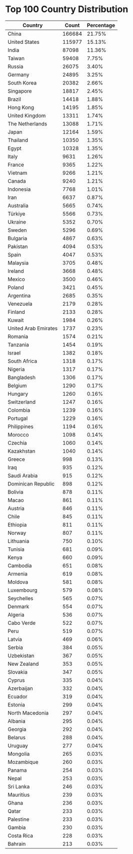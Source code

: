 # Top 100 Country Distribution
| Country | Count | Percentage |
|----|----|----|
| China | 166684 | 21.75% |
| United States | 115977 | 15.13% |
| India | 87098 | 11.36% |
| Taiwan | 59408 | 7.75% |
| Russia | 26075 | 3.40% |
| Germany | 24895 | 3.25% |
| South Korea | 20382 | 2.66% |
| Singapore | 18817 | 2.45% |
| Brazil | 14418 | 1.88% |
| Hong Kong | 14195 | 1.85% |
| United Kingdom | 13311 | 1.74% |
| The Netherlands | 13088 | 1.71% |
| Japan | 12164 | 1.59% |
| Thailand | 10350 | 1.35% |
| Egypt | 10328 | 1.35% |
| Italy | 9631 | 1.26% |
| France | 9365 | 1.22% |
| Vietnam | 9266 | 1.21% |
| Canada | 9240 | 1.21% |
| Indonesia | 7768 | 1.01% |
| Iran | 6637 | 0.87% |
| Australia | 5665 | 0.74% |
| Türkiye | 5566 | 0.73% |
| Ukraine | 5352 | 0.70% |
| Sweden | 5296 | 0.69% |
| Bulgaria | 4867 | 0.63% |
| Pakistan | 4094 | 0.53% |
| Spain | 4047 | 0.53% |
| Malaysia | 3705 | 0.48% |
| Ireland | 3668 | 0.48% |
| Mexico | 3500 | 0.46% |
| Poland | 3421 | 0.45% |
| Argentina | 2685 | 0.35% |
| Venezuela | 2179 | 0.28% |
| Finland | 2133 | 0.28% |
| Kuwait | 1984 | 0.26% |
| United Arab Emirates | 1737 | 0.23% |
| Romania | 1574 | 0.21% |
| Tanzania | 1454 | 0.19% |
| Israel | 1382 | 0.18% |
| South Africa | 1318 | 0.17% |
| Nigeria | 1317 | 0.17% |
| Bangladesh | 1306 | 0.17% |
| Belgium | 1290 | 0.17% |
| Hungary | 1260 | 0.16% |
| Switzerland | 1247 | 0.16% |
| Colombia | 1239 | 0.16% |
| Portugal | 1229 | 0.16% |
| Philippines | 1194 | 0.16% |
| Morocco | 1098 | 0.14% |
| Czechia | 1060 | 0.14% |
| Kazakhstan | 1040 | 0.14% |
| Greece | 998 | 0.13% |
| Iraq | 935 | 0.12% |
| Saudi Arabia | 915 | 0.12% |
| Dominican Republic | 898 | 0.12% |
| Bolivia | 878 | 0.11% |
| Macao | 861 | 0.11% |
| Austria | 846 | 0.11% |
| Chile | 845 | 0.11% |
| Ethiopia | 811 | 0.11% |
| Norway | 807 | 0.11% |
| Lithuania | 750 | 0.10% |
| Tunisia | 681 | 0.09% |
| Kenya | 660 | 0.09% |
| Cambodia | 651 | 0.08% |
| Armenia | 619 | 0.08% |
| Moldova | 581 | 0.08% |
| Luxembourg | 579 | 0.08% |
| Seychelles | 565 | 0.07% |
| Denmark | 554 | 0.07% |
| Algeria | 536 | 0.07% |
| Cabo Verde | 522 | 0.07% |
| Peru | 519 | 0.07% |
| Latvia | 469 | 0.06% |
| Serbia | 384 | 0.05% |
| Uzbekistan | 367 | 0.05% |
| New Zealand | 353 | 0.05% |
| Slovakia | 347 | 0.05% |
| Cyprus | 335 | 0.04% |
| Azerbaijan | 332 | 0.04% |
| Ecuador | 319 | 0.04% |
| Estonia | 299 | 0.04% |
| North Macedonia | 297 | 0.04% |
| Albania | 295 | 0.04% |
| Georgia | 292 | 0.04% |
| Belarus | 288 | 0.04% |
| Uruguay | 277 | 0.04% |
| Mongolia | 265 | 0.03% |
| Mozambique | 260 | 0.03% |
| Panama | 254 | 0.03% |
| Nepal | 253 | 0.03% |
| Sri Lanka | 246 | 0.03% |
| Mauritius | 239 | 0.03% |
| Ghana | 236 | 0.03% |
| Qatar | 233 | 0.03% |
| Palestine | 233 | 0.03% |
| Gambia | 230 | 0.03% |
| Costa Rica | 228 | 0.03% |
| Bahrain | 213 | 0.03% |
